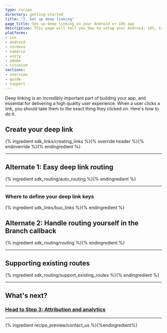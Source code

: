 ```yaml
---
type: recipe
directory: getting-started
title: "2. Set up deep linking"
page_title: Set up deep linking in your Android or iOS app
description: This page will tell you how to setup your Android, iOS, Cordova, Phonegap, Xamarin, Unity, Air or Titanium app for deep linking.
platforms:
- ios
- android
- cordova
- xamarin
- unity
- adobe
- titanium
sections:
- overview
- guide
- support
---
```


Deep linking is an incredibly important part of building your app, and essential for delivering a high quality user experience. When a user clicks a link, you should take them to the exact thing they clicked on. Here's how to do it.

## Create your deep link

{% ingredient sdk_links/creating_links %}{% override header %}{% endoverride %}{% endingredient %}

-----

## Alternate 1: Easy deep link routing

{% ingredient sdk_routing/auto_routing %}{% endingredient %}

-----

### Where to define your deep link keys

{% ingredient sdk_links/buo_links %}{% endingredient %}

## Alternate 2: Handle routing yourself in the Branch callback

{% ingredient sdk_routing/routing %}{% endingredient %}

-----

## Supporting existing routes

{% ingredient sdk_routing/support_existing_routes %}{% endingredient %}

-----

## What's next?

### [Head to Step 3: Attribution and analytics](/recipes/measuring_installs/)

-----

{% ingredient recipe_preview/contact_us %}{%endingredient%}